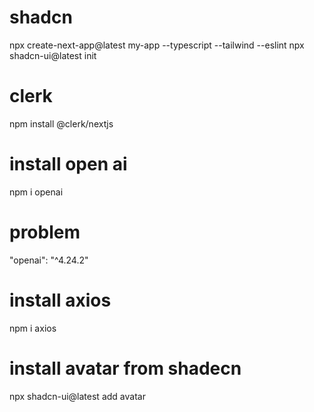 # shadcn
npx create-next-app@latest my-app --typescript --tailwind --eslint
npx shadcn-ui@latest init
# clerk
npm install @clerk/nextjs
# install open ai
npm i openai
# problem
"openai": "^4.24.2"
# install axios
npm i axios
# install avatar from shadecn
npx shadcn-ui@latest add avatar

